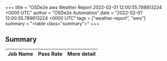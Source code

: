 +++
title = "OSDe2e aws Weather Report 2022-02-01 12:00:55.788813224 +0000 UTC"
author = "OSDe2e Automation"
date = "2022-02-01 12:00:55.788813224 +0000 UTC"
tags = ["weather-report", "aws"]
summary = "<table class=\"summary\"></table>"
+++
## Summary

| Job Name | Pass Rate | More detail |
|----------|-----------|-------------|




